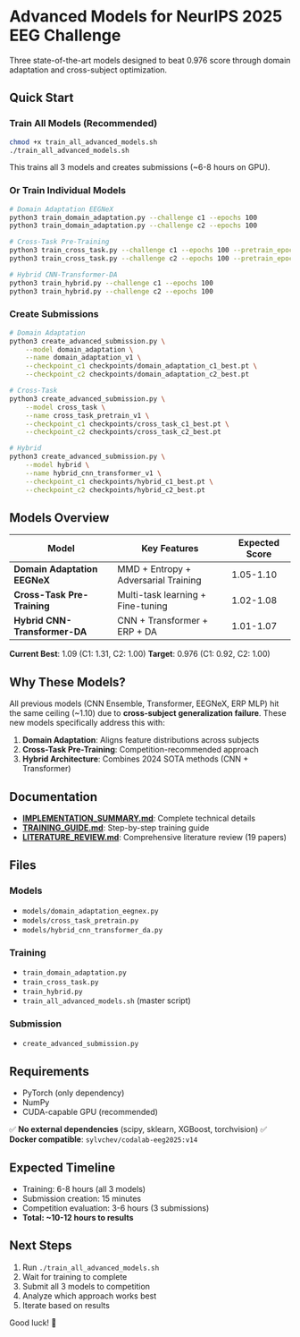 # Advanced Models for NeurIPS 2025 EEG Challenge

Three state-of-the-art models designed to beat 0.976 score through domain adaptation and cross-subject optimization.

## Quick Start

### Train All Models (Recommended)

```bash
chmod +x train_all_advanced_models.sh
./train_all_advanced_models.sh
```

This trains all 3 models and creates submissions (~6-8 hours on GPU).

### Or Train Individual Models

```bash
# Domain Adaptation EEGNeX
python3 train_domain_adaptation.py --challenge c1 --epochs 100
python3 train_domain_adaptation.py --challenge c2 --epochs 100

# Cross-Task Pre-Training
python3 train_cross_task.py --challenge c1 --epochs 100 --pretrain_epochs 50
python3 train_cross_task.py --challenge c2 --epochs 100 --pretrain_epochs 50

# Hybrid CNN-Transformer-DA
python3 train_hybrid.py --challenge c1 --epochs 100
python3 train_hybrid.py --challenge c2 --epochs 100
```

### Create Submissions

```bash
# Domain Adaptation
python3 create_advanced_submission.py \
    --model domain_adaptation \
    --name domain_adaptation_v1 \
    --checkpoint_c1 checkpoints/domain_adaptation_c1_best.pt \
    --checkpoint_c2 checkpoints/domain_adaptation_c2_best.pt

# Cross-Task
python3 create_advanced_submission.py \
    --model cross_task \
    --name cross_task_pretrain_v1 \
    --checkpoint_c1 checkpoints/cross_task_c1_best.pt \
    --checkpoint_c2 checkpoints/cross_task_c2_best.pt

# Hybrid
python3 create_advanced_submission.py \
    --model hybrid \
    --name hybrid_cnn_transformer_v1 \
    --checkpoint_c1 checkpoints/hybrid_c1_best.pt \
    --checkpoint_c2 checkpoints/hybrid_c2_best.pt
```

## Models Overview

| Model | Key Features | Expected Score |
|-------|-------------|----------------|
| **Domain Adaptation EEGNeX** | MMD + Entropy + Adversarial Training | 1.05-1.10 |
| **Cross-Task Pre-Training** | Multi-task learning + Fine-tuning | 1.02-1.08 |
| **Hybrid CNN-Transformer-DA** | CNN + Transformer + ERP + DA | 1.01-1.07 |

**Current Best**: 1.09 (C1: 1.31, C2: 1.00)
**Target**: 0.976 (C1: 0.92, C2: 1.00)

## Why These Models?

All previous models (CNN Ensemble, Transformer, EEGNeX, ERP MLP) hit the same ceiling (~1.10) due to **cross-subject generalization failure**. These new models specifically address this with:

1. **Domain Adaptation**: Aligns feature distributions across subjects
2. **Cross-Task Pre-Training**: Competition-recommended approach
3. **Hybrid Architecture**: Combines 2024 SOTA methods (CNN + Transformer)

## Documentation

- [**IMPLEMENTATION_SUMMARY.md**](IMPLEMENTATION_SUMMARY.md): Complete technical details
- [**TRAINING_GUIDE.md**](TRAINING_GUIDE.md): Step-by-step training guide
- [**LITERATURE_REVIEW.md**](LITERATURE_REVIEW.md): Comprehensive literature review (19 papers)

## Files

### Models
- `models/domain_adaptation_eegnex.py`
- `models/cross_task_pretrain.py`
- `models/hybrid_cnn_transformer_da.py`

### Training
- `train_domain_adaptation.py`
- `train_cross_task.py`
- `train_hybrid.py`
- `train_all_advanced_models.sh` (master script)

### Submission
- `create_advanced_submission.py`

## Requirements

- PyTorch (only dependency)
- NumPy
- CUDA-capable GPU (recommended)

✅ **No external dependencies** (scipy, sklearn, XGBoost, torchvision)
✅ **Docker compatible**: `sylvchev/codalab-eeg2025:v14`

## Expected Timeline

- Training: 6-8 hours (all 3 models)
- Submission creation: 15 minutes
- Competition evaluation: 3-6 hours (3 submissions)
- **Total: ~10-12 hours to results**

## Next Steps

1. Run `./train_all_advanced_models.sh`
2. Wait for training to complete
3. Submit all 3 models to competition
4. Analyze which approach works best
5. Iterate based on results

Good luck! 🚀
